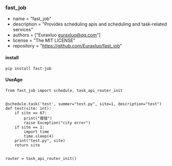 ### fast_job 
- name = "fast_job"
- description = "Provides scheduling apis and scheduling and task-related services"
- authors = ["Euraxluo <euraxluo@qq.com>"]
- license = "The MIT LICENSE"
- repository = "https://github.com/Euraxluo/fast_job"

#### install
`pip install fast-job`

#### UseAge
```
from fast_job import schedule, task_api_router_init


@schedule.task('test', summer="test.py", site=1, description="test")
def test(site: int):
    if site == 67:
        print("报错")
        raise Exception("city error")
    if site == 1:
        import time
        time.sleep(4)
    print("test.py", site)
    return site


router = task_api_router_init()
```